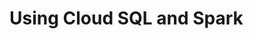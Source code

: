 # Using Cloud SQL and Spark





































<!--stackedit_data:
eyJoaXN0b3J5IjpbLTIwMTE4NzMzNjAsLTIwMDgyNzYzNDIsLT
EzNTcxNDU2NzFdfQ==
-->